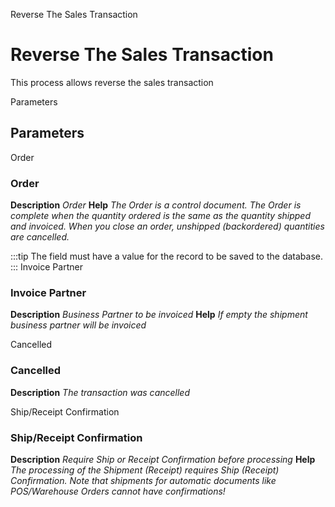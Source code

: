 
Reverse The Sales Transaction
# Reverse The Sales Transaction


This process allows reverse the sales transaction

Parameters
## Parameters


Order
### Order

**Description**
 *Order*
**Help**
 *The Order is a control document.  The  Order is complete when the quantity ordered is the same as the quantity shipped and invoiced.  When you close an order, unshipped (backordered) quantities are cancelled.*

:::tip
The field must have a value for the record to be saved to the database.
:::
Invoice Partner
### Invoice Partner

**Description**
 *Business Partner to be invoiced*
**Help**
 *If empty the shipment business partner will be invoiced*

Cancelled
### Cancelled

**Description**
 *The transaction was cancelled*

Ship/Receipt Confirmation
### Ship/Receipt Confirmation

**Description**
 *Require Ship or Receipt Confirmation before processing*
**Help**
 *The processing of the Shipment (Receipt) requires Ship (Receipt) Confirmation. Note that shipments for automatic documents like POS/Warehouse Orders cannot have confirmations!*
